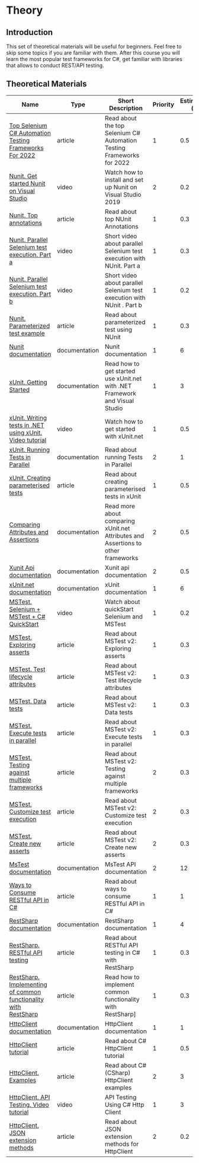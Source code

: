 # Theory

## Introduction

This set of theoretical materials will be useful for beginners. Feel free to skip some topics if you are familiar with
them. After this course you will learn the most popular test frameworks for С#, get familiar with libraries that allows
to conduct REST/API testing.

## Theoretical Materials

| Name                                                                                                                                                          | Type          | Short Description                                                                 | Priority | Estimation (h) |
| ------------------------------------------------------------------------------------------------------------------------------------------------------------- | ------------- | --------------------------------------------------------------------------------- | -------- | -------------- |
| [Top Selenium C# Automation Testing Frameworks For 2022](https://www.testrigtechnologies.com/top-10-automation-testing-frameworks/)                           | article       | Read about the top Selenium C# Automation Testing Frameworks for 2022             | 1        | 0.5            |
| [Nunit. Get started Nunit on Visual Studio](https://www.youtube.com/watch?v=A16_BzJcoZk)                                                                      | video         | Watch how to install and set up Nunit on Visual Studio 2019                       | 2        | 0.2            |
| [Nunit. Top annotations](https://www.blazemeter.com/blog/top-nunit-annotations-for-you-to-use)                                                                | article       | Read about top NUnit Annotations                                                  | 1        | 0.3            |
| [Nunit. Parallel Selenium test execution. Part a](https://www.youtube.com/watch?v=Txhpzx4NkOA)                                                                | video         | Short video about parallel Selenium test execution with NUnit. Part a             | 1        | 0.3            |
| [Nunit. Parallel Selenium test execution. Part b](https://www.youtube.com/watch?v=18zrtO1l7EU)                                                                | video         | Short video about parallel Selenium test execution with NUnit . Part b            | 1        | 0.2            |
| [Nunit. Parameterized test example](https://dzone.com/articles/parameterized-test-example-in-the-net-core-using-n)                                            | article       | Read about parameterized test using NUnit                                         | 1        | 0.3            |
| [Nunit documentation](https://docs.nunit.org/articles/nunit/intro.html)                                                                                       | documentation | Nunit documentation                                                               | 1        | 6              |
| [xUnit. Getting Started](https://xunit.net/docs/getting-started/netfx/visual-studio)                                                                          | documentation | Read how to get started use xUnit.net with .NET Framework and Visual Studio       | 1        | 3              |
| [xUnit. Writing tests in .NET using xUnit. Video tutorial](https://www.youtube.com/watch?v=2Wp8en1I9oQ)                                                       | video         | Watch how to get started with xUnit.net                                           | 1        | 0.5            |
| [xUnit. Running Tests in Parallel](https://xunit.net/docs/running-tests-in-parallel)                                                                          | documentation | Read about running Tests in Parallel                                              | 2        | 1              |
| [xUnit. Creating parameterised tests](https://andrewlock.net/creating-parameterised-tests-in-xunit-with-inlinedata-classdata-and-memberdata/)                 | article       | Read about creating parameterised tests in xUnit                                  | 1        | 0.5            |
| [Comparing Attributes and Assertions](https://xunit.net/docs/comparisons)                                                                                     | documentation | Read more about comparing xUnit.net Attributes and Assertions to other frameworks | 2        | 0.5            |
| [Xunit Api documentation](https://stakx.github.io/xunit/api/Xunit.html)                                                                                       | documentation | Xunit api documentation                                                           | 2        | 0.5            |
| [xUnit.net documentation](https://xunit.net/#documentation)                                                                                                   | documentation | xUnit documentation                                                               | 1        | 6              |
| [MSTest. Selenium + MSTest + C# QuickStart](https://www.youtube.com/watch?v=_8k0pTcNlt8&feature=youtu.be)                                                     | video         | Watch about quickStart Selenium and MSTest                                        | 1        | 0.2            |
| [MSTest. Exploring asserts](https://www.meziantou.net/mstest-v2-exploring-asserts.htm)                                                                        | article       | Read about MSTest v2: Exploring asserts                                           | 1        | 0.3            |
| [MSTest. Test lifecycle attributes](https://www.meziantou.net/mstest-v2-test-lifecycle-attributes.htm)                                                        | article       | Read about  MSTest v2: Test lifecycle attributes                                  | 1        | 0.3            |
| [MSTest. Data tests](https://www.meziantou.net/mstest-v2-data-tests.htm)                                                                                      | article       | Read about MSTest v2: Data tests                                                  | 1        | 0.3            |
| [MSTest. Execute tests in parallel](https://www.meziantou.net/mstest-v2-execute-tests-in-parallel.htm)                                                        | article       | Read about MSTest v2: Execute tests in parallel                                   | 1        | 0.3            |
| [MSTest. Testing against multiple frameworks](https://www.meziantou.net/mstest-v2-testing-against-multiple-frameworks.htm)                                    | article       | Read about MSTest v2: Testing against multiple frameworks                         | 2        | 0.3            |
| [MSTest. Customize test execution](https://www.meziantou.net/mstest-v2-customize-test-execution.htm)                                                          | article       | Read about MSTest v2: Customize test execution                                    | 2        | 0.3            |
| [MSTest. Create new asserts](https://www.meziantou.net/mstest-v2-create-new-asserts.htm)                                                                      | article       | Read about MSTest v2: Create new asserts                                          | 2        | 0.3            |
| [MsTest documentation](https://docs.microsoft.com/en-us/dotnet/api/microsoft.visualstudio.testtools.unittesting?view=mstest-net-1.3.2)                        | documentation | MsTest API documentation                                                          | 2        | 12             |
| [Ways to Consume RESTful API in C#](https://code-maze.com/different-ways-consume-restful-api-csharp/)                                                         | article       | Read about ways to consume RESTful API in C#                                      | 1        | 1              |
| [RestSharp documentation](https://restsharp.dev)                                                                                                              | documentation | RestSharp documentation                                                           | 1        | 4              |
| [RestSharp. RESTful API testing](https://www.ontestautomation.com/restful-api-testing-in-csharp-with-restsharp/)                                              | article       | Read about RESTful API testing in C# with RestSharp                               | 1        | 0.3            |
| [RestSharp. Implementing of common functionality with RestSharp](https://exceptionnotfound.net/building-the-ultimate-restsharp-client-in-asp-net-and-csharp/) | article       | Read how to implement common functionality with RestSharp]                        | 1        | 0.3            |
| [HttpClient documentation](https://docs.microsoft.com/ru-ru/dotnet/api/system.net.http.httpclient?view=netframework-4.8)                                      | documentation | HttpClient documentation                                                          | 1        | 1              |
| [HttpClient tutorial](http://zetcode.com/csharp/httpclient/)                                                                                                  | article       | Read about C# HttpClient tutorial                                                 | 1        | 0.5            |
| [HttpClient. Examples](https://csharp.hotexamples.com/ru/examples/-/HttpClient/-/php-httpclient-class-examples.html)                                          | article       | Read about C# (CSharp) HttpClient examples                                        | 2        | 3              |
| [HttpClient. API Testing. Video tutorial](https://www.youtube.com/playlist?list=PLlsKgYi2Lw722PMqESdivKJQgRtJAdbzn)                                           | video         | API Testing Using C# Http Client                                                  | 1        | 3              |
| [HttpClient. JSON extension methods](https://www.stevejgordon.co.uk/sending-and-receiving-json-using-httpclient-with-system-net-http-json)                    | article       | Read about JSON extension methods for HttpClient                                  | 2        | 0.2            |
